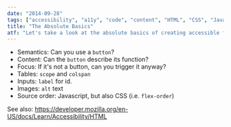```yaml
---
date: "2014-09-28"
tags: ["accessibility", "a11y", "code", "content", "HTML", "CSS", "Javascript", "semantics"]
title: "The Absolute Basics"
atf: "Let's take a look at the absolute basics of creating accessible front-end code and content."
---
```


<ul class="solo-list">
<li>Semantics: Can you use a <code class='language-html'>button</code>?</li>
<li>Content: Can the <code class='language-html'>button</code> describe its function?</li>
<li>Focus: If it's not a button, can you trigger it anyway?</li>
<li>Tables: <code class='language-html'>scope</code> and <code class='language-html'>colspan</code></li>
<li>Inputs: <code class='language-html'>label</code> for id.</li>
<li>Images: <code class='language-html'>alt</code> text</li>
<li>Source order: Javascript, but also CSS (i.e. <code class="language-css">flex-order</code>)</li>
</ul>
See also: <a href="https://developer.mozilla.org/en-US/docs/Learn/Accessibility/HTML" target="_blank">https://developer.mozilla.org/en-US/docs/Learn/Accessibility/HTML</a>
